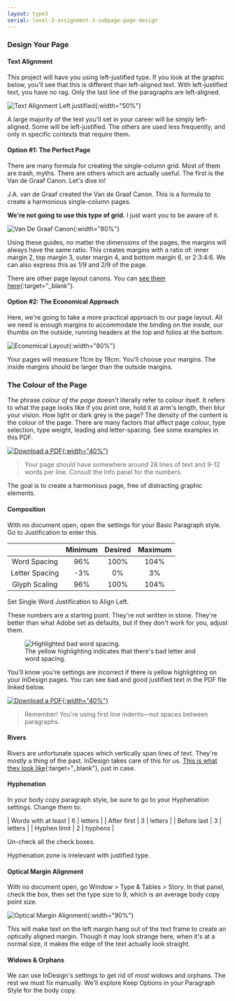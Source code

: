 ```yaml
---
layout: type3
serial: level-3-assignment-3-subpage-page-design
---
```

### Design Your Page

#### Text Alignment

This project will have you using left-justified type. If you look at the graphic below, you'll see that this is different than left-aligned text. With left-justified text, you have no rag. Only the last line of the paragraphs are left-aligned.

![Text Alignment Left justified]({{site.url}}/svg/text-alignment-left-justified.svg){:width="50%"}

A large majority of the text you'll set in your career will be simply left-aligned. Some will be left-justified. The others are used less frequently, and only in specific contexts that require them.

#### Option #1: The Perfect Page 

There are many formula for creating the single-column grid. Most of them are trash, myths. There are others which are actually useful. The first is the Van de Graaf Canon. Let's dive in!

J.A. van de Graaf created the Van de Graaf Canon. This is a formula to create a harmonious single-column pages.

  **We're not going to use this type of grid.** I just want you to be aware of it.

![Van De Graaf Canon]({{site.url}}/svg/van-de-graaf-canon.svg){:width="80%"}

Using these guides, no matter the dimensions of the pages, the margins will always have the same ratio. This creates margins with a ratio of: inner margin 2, top margin 3, outer margin 4, and bottom margin 6, or 2:3:4:6. We can also express this as 1/9 and 2/9 of the page.

There are other page layout canons. You can [see them here](https://en.wikipedia.org/wiki/Canons_of_page_construction){:target="_blank"}.

#### Option #2: The Economical Approach

Here, we're going to take a more practical approach to our page layout. All we need is enough margins to accommodate the binding on the inside, our thumbs on the outside, running headers at the top and folios at the bottom.

![Economical Layout]({{site.url}}/svg/economical-layout.svg){:width="80%"}

Your pages will measure 11cm by 19cm. You'll choose your margins. The inside margins should be larger than the outside margins.

### The Colour of the Page

The phrase *colour of the page* doesn't literally refer to colour itself. It refers to what the page looks like if you print one, hold it at arm's length, then blur your vision. How light or dark grey is the page? The density of the content is the colour of the page. There are many factors that affect page colour, type selection, type weight, leading and letter-spacing. See some examples in this PDF.

<a href="https://www.dropbox.com/s/b3zqqafvrb8jv8e/colour-of-the-page.pdf?dl=1" title="Download the PDF" target="_blank">![Download a PDF]({{site.url}}/svg/button-download-pdf.svg){:width="40%"}</a>

> Your page should have somewhere around 28 lines of text and 9-12 words per line. Consult the Info panel for the numbers.

The goal is to create a harmonious page, free of distracting graphic elements.

#### Composition

With no document open, open the settings for your <span class="commmand">Basic Paragraph</span> style. Go to <span class="command">Justification</span> to enter this.

|          | Minimum   |   Desired   |   Maximum   |
|:--------:|:----------:|:----------:|:-----------:|
|   Word Spacing   |   96%   |   100%   |   104%   |
|    Letter Spacing   |   -3%   |   0%   |   3%   |
|   Glyph Scaling   |   96%   | 100%   |   104%   |

Set <span class="command">Single Word Justification</span> to <span class="command">Align Left</span>.

These numbers are a starting point. They're not written in stone. They're better than what Adobe set as defaults, but if they don't work for you, adjust them.

  <figure>
	<img src="{{ site.baseurl }}/svg/indesign-composition-highlighting.svg" alt="Highlighted bad word spacing.">
  <figcaption>
    The yellow highlighting indicates that there's bad letter and word spacing.
  </figcaption>
  </figure>

You'll know you're settings are incorrect if there is yellow highlighting on your InDesign pages. You can see bad and good justified text in the PDF file linked below.

<a href="https://www.dropbox.com/s/tceqy4n160vpwsn/good-vs-bad-justification.pdf?dl=1" title="Good Vs Bad Justification" target="_blank">![Download a PDF]({{site.url}}/svg/button-download-pdf.svg){:width="40%"}</a>

> Remember! You're using first line indents—not spaces between paragraphs.

#### Rivers

Rivers are unfortunate spaces which vertically span lines of text. They're mostly a thing of the past. InDesign takes care of this for us. [This is what they look like](http://www.edgee.net/wp-content/uploads/2014/05/justified_rivers.png){:target="_blank"}, just in case.

#### Hyphenation

In your body copy paragraph style, be sure to go to your Hyphenation settings. Change them to:

|   Words with at least   |   6   |   letters   |
|   After first   |   3   |   letters   |
|   Before last   |   3   |   letters   |
|   Hyphen limit   |   2   |   hyphens   |

Un-check all the check boxes.

Hyphenation zone is irrelevant with justified type.

#### Optical Margin Alignment

With no document open, go <span class="command">Window > Type & Tables > Story</span>. In that panel, check the box, then set the type size to 9, which is an average body copy point size.


  ![Optical Margin Alignment]({{site.url}}/svg/story-panel-optical-alignment.svg){:width="90%"}

This will make text on the left margin hang out of the text frame to create an optically aligned margin. Though it may look strange here, when it's at a normal size, it makes the edge of the text actually look straight.

#### Widows & Orphans

We can use InDesign's settings to get rid of *most* widows and orphans. The rest we must fix manually. We'll explore <span class="command">Keep Options</span> in your Paragraph Style for the body copy.